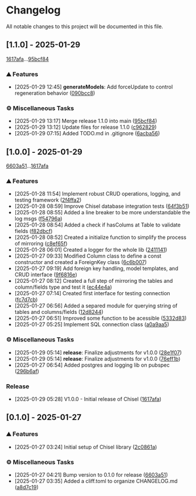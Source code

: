 # Changelog

All notable changes to this project will be documented in this file.

## [1.1.0] - 2025-01-29

[1617afa](1617afa2afd83c3c4de801bacd8279f6dfbf69af)...[95bcf84](95bcf84b8c6cc0e76406bd231e13f62f69ff5b1a)

### <!-- 0 -->⛰️  Features

-  [2025-01-29 12:45]  **generateModels**:  Add forceUpdate to control regeneration behavior ([090bcc8](090bcc8e30bdf7dc2323149b5046f3061218ab81))

### <!-- 7 -->⚙️ Miscellaneous Tasks

-  [2025-01-29 13:17]  Merge release 1.1.0 into main ([95bcf84](95bcf84b8c6cc0e76406bd231e13f62f69ff5b1a))
-  [2025-01-29 13:12]  Update files for release 1.1.0 ([c962829](c9628293ff3990c26def524db88f776b816ae80a))
-  [2025-01-29 07:15]  Added TODO.md in .gitignore ([6acba56](6acba56744fc2c01103a0a3d4eb74b1d6c50498a))

## [1.0.0] - 2025-01-29

[6603a51](6603a511607a161caf7ae9564a24aabbdea0d70a)...[1617afa](1617afa2afd83c3c4de801bacd8279f6dfbf69af)

### <!-- 0 -->⛰️  Features

-  [2025-01-28 11:54]  Implement robust CRUD operations, logging, and testing framework ([2f4ffa2](2f4ffa2a7c2f033e59a087072b5d1c265cfadf00))
-  [2025-01-28 08:59]  Improve Chisel database integration tests ([64f3b51](64f3b51da4c3a06b5eafd8875e04d3413d3ab0d6))
-  [2025-01-28 08:55]  Added a line breaker to be more understandable the log msgs ([f54796a](f54796a566b14305a5a8bab1c65f668b312d0a7b))
-  [2025-01-28 08:54]  Added a check if hasColums at Table to validate fields ([f82dbcf](f82dbcff103b3d631b409cc9329f9f18a2f7e917))
-  [2025-01-28 08:52]  Created a initialize function to simplify the process of mirroring ([c8ef65f](c8ef65fed0ac1e522a70c3fb90f391a48923b38f))
-  [2025-01-28 06:01]  Created a logger for the whole lib ([2411141](2411141cba289b9285538316ac39d3fb9d124b03))
-  [2025-01-27 09:33]  Modified  Column class to define a const constructor and created a ForeignKey class ([6c6b007](6c6b007b212fecfead2a593d4f5ef5df02500bc4))
-  [2025-01-27 09:19]  Add foreign key handling, model templates, and CRUD interface ([9f6816e](9f6816e559a9a86082cc48684bb0c1297b3731e9))
-  [2025-01-27 08:12]  Created a full step of mirroring the tables and column/fields type and test it ([ec44e4a](ec44e4aa53d54266fbbcc0aa9295517c9af21fb1))
-  [2025-01-27 07:14]  Created first interface for testing connection ([fc7d7cb](fc7d7cb3521d19dbad6a34844857e9605d475bbb))
-  [2025-01-27 06:56]  Added a separed module for querying string of tables and columns/fields ([12d8244](12d824430cfeb2dd41606d2afedb06ea53267e84))
-  [2025-01-27 06:51]  Improved some function to be acessible ([5332d83](5332d83775f308026395f5b1b8b74e8c5b04bc45))
-  [2025-01-27 05:25]  Implement SQL connection class ([a0a9aa5](a0a9aa5b0a0ac4bcd893146e4dac60ed689b443b))

### <!-- 7 -->⚙️ Miscellaneous Tasks

-  [2025-01-29 05:14]  **release**:  Finalize adjustments for v1.0.0 ([28e1f07](28e1f079a8781ca9fb3dab9c717de5e2c221b10f))
-  [2025-01-29 05:14]  **release**:  Finalize adjustments for v1.0.0 ([76eff1b](76eff1b5aaa08f1fd748a2c07daede95fa6af174))
-  [2025-01-27 06:54]  Added postgres and logging lib on pubspec ([296b6af](296b6afd39b99a191b1aa9eaf2bef0953e60232c))

### Release

-  [2025-01-29 05:28]  V1.0.0 - Initial release of Chisel ([1617afa](1617afa2afd83c3c4de801bacd8279f6dfbf69af))

## [0.1.0] - 2025-01-27

### <!-- 0 -->⛰️  Features

-  [2025-01-27 03:24]  Initial setup of Chisel library ([2c0861a](2c0861a48ee0395cfad6936148141de0a9de4f5f))

### <!-- 7 -->⚙️ Miscellaneous Tasks

-  [2025-01-27 04:21]  Bump version to 0.1.0 for release ([6603a51](6603a511607a161caf7ae9564a24aabbdea0d70a))
-  [2025-01-27 03:35]  Added a cliff.toml to organize CHANGELOG.md ([a8d7c19](a8d7c19ff0bcf489ef4367e7c4ae37287ac09b4a))

<!-- generated by git-cliff -->
